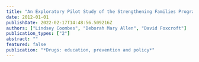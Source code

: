 ```yaml
---
title: "An Exploratory Pilot Study of the Strengthening Families Programme 10--14 (UK)"
date: 2012-01-01
publishDate: 2022-02-17T14:48:56.509216Z
authors: ["Lindsey Coombes", "Deborah Mary Allen", "David Foxcroft"]
publication_types: ["2"]
abstract: ""
featured: false
publication: "*Drugs: education, prevention and policy*"
---
```


